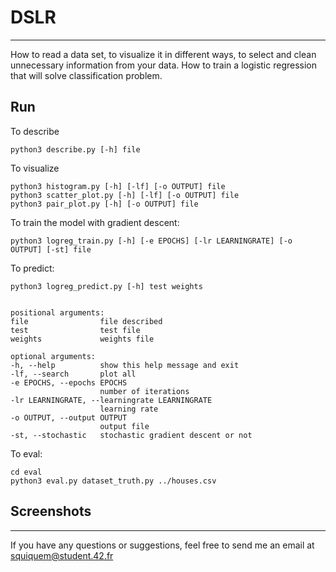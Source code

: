 # DSLR

____

How to read a data set, to visualize it in different ways, to select and clean unnecessary information from your data.
How to train a logistic regression that will solve classification problem.

## Run

To describe

	python3 describe.py [-h] file

To visualize

	python3 histogram.py [-h] [-lf] [-o OUTPUT] file
	python3 scatter_plot.py [-h] [-lf] [-o OUTPUT] file
	python3 pair_plot.py [-h] [-o OUTPUT] file
	
To train the model with gradient descent:

	python3 logreg_train.py [-h] [-e EPOCHS] [-lr LEARNINGRATE] [-o OUTPUT] [-st] file

To predict:

	python3 logreg_predict.py [-h] test weights


	positional arguments:
	file                file described
	test        		test file
	weights     		weights file

	optional arguments:
	-h, --help          show this help message and exit
	-lf, --search       plot all 
	-e EPOCHS, --epochs EPOCHS
                        number of iterations
	-lr LEARNINGRATE, --learningrate LEARNINGRATE
                        learning rate
	-o OUTPUT, --output OUTPUT
                        output file
	-st, --stochastic   stochastic gradient descent or not


To eval:

	cd eval
	python3 eval.py dataset_truth.py ../houses.csv

## Screenshots



____

If you have any questions or suggestions, feel free to send me an email at squiquem@student.42.fr
